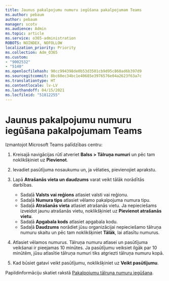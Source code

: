 ```yaml
---
title: Jaunus pakalpojumu numuru iegūšana pakalpojumam Teams
ms.author: pebaum
author: pebaum
manager: scotv
ms.audience: Admin
ms.topic: article
ms.service: o365-administration
ROBOTS: NOINDEX, NOFOLLOW
localization_priority: Priority
ms.collection: Adm_O365
ms.custom:
- "9002532"
- "5140"
ms.openlocfilehash: 90cc994398de0b53d3501cb9d95c860ad6b397d9
ms.sourcegitcommit: 8bc60ec34bc1e40685e3976576e04a2623f63a7c
ms.translationtype: HT
ms.contentlocale: lv-LV
ms.lasthandoff: 04/15/2021
ms.locfileid: "51812255"
---
```

# <a name="get-new-service-numbers-for-teams"></a>Jaunus pakalpojumu numuru iegūšana pakalpojumam Teams

Izmantojot Microsoft Teams palīdzības centru:

1. Kreisajā navigācijas rūtī atveriet **Balss > Tālruņa numuri** un pēc tam noklikšķiniet uz **Pievienot**.
2. Ievadiet pasūtījuma nosaukumu un, ja vēlaties, pievienojiet aprakstu.
3. Lapā **Atrašanās vieta un daudzums** varat veikt tālāk norādītās darbības.

    - Sadaļā **Valsts vai reģions** atlasiet valsti vai reģionu.
    - Sadaļā **Numura tips** atlasiet vēlamo pakalpojuma numura tipu.
    - Sadaļā **Atrašanās vieta** atlasiet atrašanās vietu. Ja nepieciešams izveidot jaunu atrašanās vietu, noklikšķiniet uz **Pievienot atrašanās vietu**.
    - Sadaļā **Apgabala kods** atlasiet apgabala kodu.
    - Sadaļā **Daudzums** norādiet jūsu organizācijai nepieciešamo tālruņa numuru skaitu un pēc tam noklikšķiniet **Tālāk**, lai atlasītu numurus.
    
4. Atlasiet vēlamos numurus. Tālruņa numuru atlasei un pasūtījuma veikšanai ir pieejamas 10 minūtes. Ja pasūtījumu veiksiet ilgāk par 10 minūtēm, jūsu atlasītie tālruņa numuri tiks atgriezti tālruņa numuru kopā.
5. Kad būsiet gatavi veikt pasūtījumu, noklikšķiniet uz **Veikt pasūtījumu**.

Papildinformāciju skatiet rakstā [Pakalpojumu tālruņa numuru iegūšana](https://docs.microsoft.com/microsoftteams/getting-service-phone-numbers).

